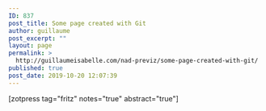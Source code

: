 ```yaml
---
ID: 837
post_title: Some page created with Git
author: guillaume
post_excerpt: ""
layout: page
permalink: >
  http://guillaumeisabelle.com/nad-previz/some-page-created-with-git/
published: true
post_date: 2019-10-20 12:07:39
---
```

<!-- wp:shortcode --> [zotpress tag="fritz" notes="true" abstract="true"]

<!-- /wp:shortcode -->